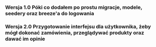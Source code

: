 ### Wersja 1.0 Póki co dodałem po prostu migracje, modele, seedery oraz breeze'a do logowania

### Wersja 2.0 Przygotowanie interfejsu dla użytkownika, żeby mógł dokonać zamówienia, przeglądywać produkty oraz dawać im opinie

